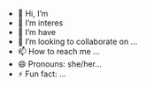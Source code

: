 - 👋 Hi, I’m
- 👀 I’m interes
- 🌱 I’m have 
- 💞️ I’m looking to collaborate on ...
- 📫 How to reach me ...
- 😄 Pronouns: she/her...
- ⚡ Fun fact: ...

<!---
Ravinderpreet92/Ravinderpreet92 is a ✨ special ✨ repository because its `README.md` (this file) appears on your GitHub profile.
You can click the Preview link to take a look at your changes.
--->

